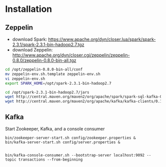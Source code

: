 # Installation
## Zeppelin
- download Spark: https://www.apache.org/dyn/closer.lua/spark/spark-2.3.1/spark-2.3.1-bin-hadoop2.7.tgz
- download Zeppelin: http://www.apache.org/dyn/closer.cgi/zeppelin/zeppelin-0.8.0/zeppelin-0.8.0-bin-all.tgz
```bash
cd /opt/zeppelin-0.8.0-bin-all/conf
mv zeppelin-env.sh.template zeppelin-env.sh
vi zeppelin-env.sh
export SPARK_HOME=/opt/spark-2.3.1-bin-hadoop2.7

cd /opt/spark-2.3.1-bin-hadoop2.7/jars
wget http://central.maven.org/maven2/org/apache/spark/spark-sql-kafka-0-10_2.11/2.3.1/spark-sql-kafka-0-10_2.11-2.3.1.jar
wget http://central.maven.org/maven2/org/apache/kafka/kafka-clients/0.10.0.1/kafka-clients-0.10.0.1.jar

```

## Kafka
Start Zookeeper, Kafka, and a console consumer
```
bin/zookeeper-server-start.sh config/zookeeper.properties &
bin/kafka-server-start.sh config/server.properties &


bin/kafka-console-consumer.sh --bootstrap-server localhost:9092 --topic transactions --from-beginning
```

